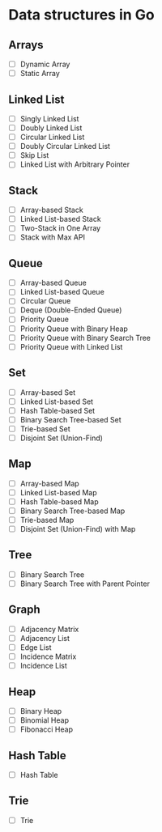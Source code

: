 # Data structures in Go

## Arrays

- [ ] Dynamic Array
- [ ] Static Array

## Linked List

- [ ] Singly Linked List
- [ ] Doubly Linked List
- [ ] Circular Linked List
- [ ] Doubly Circular Linked List
- [ ] Skip List
- [ ] Linked List with Arbitrary Pointer

## Stack

- [ ] Array-based Stack
- [ ] Linked List-based Stack
- [ ] Two-Stack in One Array
- [ ] Stack with Max API

## Queue

- [ ] Array-based Queue
- [ ] Linked List-based Queue
- [ ] Circular Queue
- [ ] Deque (Double-Ended Queue)
- [ ] Priority Queue
- [ ] Priority Queue with Binary Heap
- [ ] Priority Queue with Binary Search Tree
- [ ] Priority Queue with Linked List

## Set

- [ ] Array-based Set
- [ ] Linked List-based Set
- [ ] Hash Table-based Set
- [ ] Binary Search Tree-based Set
- [ ] Trie-based Set
- [ ] Disjoint Set (Union-Find)

## Map

- [ ] Array-based Map
- [ ] Linked List-based Map
- [ ] Hash Table-based Map
- [ ] Binary Search Tree-based Map
- [ ] Trie-based Map
- [ ] Disjoint Set (Union-Find) with Map

## Tree

- [ ] Binary Search Tree
- [ ] Binary Search Tree with Parent Pointer

## Graph

- [ ] Adjacency Matrix
- [ ] Adjacency List
- [ ] Edge List
- [ ] Incidence Matrix
- [ ] Incidence List

## Heap

- [ ] Binary Heap
- [ ] Binomial Heap
- [ ] Fibonacci Heap

## Hash Table

- [ ] Hash Table

## Trie

- [ ] Trie
